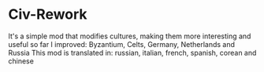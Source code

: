 # Civ-Rework
It's a simple mod that modifies cultures, making them more interesting and useful
so far I improved: Byzantium, Celts, Germany, Netherlands and Russia
This mod is translated in: russian, italian, french, spanish, corean and chinese
